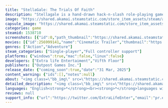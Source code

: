 ```yaml
---
title: "StellaGale: The Trials Of Faith"
description: "Stellagale is a hand-drawn hack-n-slash role-playing game where you play as Stella, a young mechanic who has to become the strongest Gladiator in the most brutal Colosseum tournament to unveil the mystery of her father's darkest secret! In her desperation to win the fight, a miracle appeared!"
image: "https://shared.akamai.steamstatic.com/store_item_assets/steam/apps/1538710/header.jpg?t=1727111889"
capsule_image: "https://shared.akamai.steamstatic.com/store_item_assets/steam/apps/1538710/capsule_231x87.jpg?t=1727111889"
categories: game
steamid: 1538710
screenshots: [{"id":0,"path_thumbnail":"https://shared.akamai.steamstatic.com/store_item_assets/steam/apps/1538710/ss_734e078b98f18be8b5f933147342330f22d2a70c.600x338.jpg?t=1727111889","path_full":"https://shared.akamai.steamstatic.com/store_item_assets/steam/apps/1538710/ss_734e078b98f18be8b5f933147342330f22d2a70c.1920x1080.jpg?t=1727111889"},{"id":1,"path_thumbnail":"https://shared.akamai.steamstatic.com/store_item_assets/steam/apps/1538710/ss_c7b53df55e8742855e63ab539f76af64804950fb.600x338.jpg?t=1727111889","path_full":"https://shared.akamai.steamstatic.com/store_item_assets/steam/apps/1538710/ss_c7b53df55e8742855e63ab539f76af64804950fb.1920x1080.jpg?t=1727111889"},{"id":2,"path_thumbnail":"https://shared.akamai.steamstatic.com/store_item_assets/steam/apps/1538710/ss_afed79c8f487d534fddfda45b6321f3aef989c48.600x338.jpg?t=1727111889","path_full":"https://shared.akamai.steamstatic.com/store_item_assets/steam/apps/1538710/ss_afed79c8f487d534fddfda45b6321f3aef989c48.1920x1080.jpg?t=1727111889"},{"id":3,"path_thumbnail":"https://shared.akamai.steamstatic.com/store_item_assets/steam/apps/1538710/ss_fe06d56a55e40304abb5b33339d1025a9bd37172.600x338.jpg?t=1727111889","path_full":"https://shared.akamai.steamstatic.com/store_item_assets/steam/apps/1538710/ss_fe06d56a55e40304abb5b33339d1025a9bd37172.1920x1080.jpg?t=1727111889"},{"id":4,"path_thumbnail":"https://shared.akamai.steamstatic.com/store_item_assets/steam/apps/1538710/ss_4feade027505890cdb2e43e103404a92fa4b4bb0.600x338.jpg?t=1727111889","path_full":"https://shared.akamai.steamstatic.com/store_item_assets/steam/apps/1538710/ss_4feade027505890cdb2e43e103404a92fa4b4bb0.1920x1080.jpg?t=1727111889"},{"id":5,"path_thumbnail":"https://shared.akamai.steamstatic.com/store_item_assets/steam/apps/1538710/ss_df2670ce01b32381d6d18ee0eb651880c721b41a.600x338.jpg?t=1727111889","path_full":"https://shared.akamai.steamstatic.com/store_item_assets/steam/apps/1538710/ss_df2670ce01b32381d6d18ee0eb651880c721b41a.1920x1080.jpg?t=1727111889"},{"id":6,"path_thumbnail":"https://shared.akamai.steamstatic.com/store_item_assets/steam/apps/1538710/ss_811ab1f06dd41438092289c9dde3c326d1a680b5.600x338.jpg?t=1727111889","path_full":"https://shared.akamai.steamstatic.com/store_item_assets/steam/apps/1538710/ss_811ab1f06dd41438092289c9dde3c326d1a680b5.1920x1080.jpg?t=1727111889"}]
movies: [{"id":256999141,"name":"Cinematic Trailer","thumbnail":"https://shared.akamai.steamstatic.com/store_item_assets/steam/apps/256999141/movie.293x165.jpg?t=1707157956","webm":{"480":"http://video.akamai.steamstatic.com/store_trailers/256999141/movie480_vp9.webm?t=1707157956","max":"http://video.akamai.steamstatic.com/store_trailers/256999141/movie_max_vp9.webm?t=1707157956"},"mp4":{"480":"http://video.akamai.steamstatic.com/store_trailers/256999141/movie480.mp4?t=1707157956","max":"http://video.akamai.steamstatic.com/store_trailers/256999141/movie_max.mp4?t=1707157956"},"highlight":true},{"id":256988306,"name":"Reveal Trailer","thumbnail":"https://shared.akamai.steamstatic.com/store_item_assets/steam/apps/256988306/movie.293x165.jpg?t=1702349556","webm":{"480":"http://video.akamai.steamstatic.com/store_trailers/256988306/movie480_vp9.webm?t=1702349556","max":"http://video.akamai.steamstatic.com/store_trailers/256988306/movie_max_vp9.webm?t=1702349556"},"mp4":{"480":"http://video.akamai.steamstatic.com/store_trailers/256988306/movie480.mp4?t=1702349556","max":"http://video.akamai.steamstatic.com/store_trailers/256988306/movie_max.mp4?t=1702349556"},"highlight":true}]
genres: ["Action","Adventure"]
steam_categories: ["Single-player","Full controller support"]
platforms: {"windows":true,"mac":false,"linux":false}
developers: ["Extra life Entertaiment","Vifth Floor"]
publishers: ["Outpost Games Inc."]
release_date: {"coming_soon":true,"date":"31 Mar, 2025"}
content_warning: {"ids":[],"notes":null}
about: "<img class=\"bb_img\" src=\"https://shared.akamai.steamstatic.com/store_item_assets/steam/apps/1538710/extras/This_is_me_0.gif?t=1727111889\" /><br><br>A decade has passed and a glimmer of hope revealed a clue about her father's whereabouts. Stella, a young mechanic and assisted by her spirit-brother Gale, must become the strongest Gladiator in the most brutal Colosseum tournament to uncover the mystery of their long-lost father. <strong>Together, they delve into a world they've never seen before, a world that their father kept hidden from them.</strong><br><br>Experience a world inspired by the industrial revolution, the Roman Empire, and steampunk. Meet and face various Gladiators who are fighting for their calling. Help people around you who are struggling in life. <strong>Most importantly, train, fight, and win every battle to become the strongest Gladiator in this hand-drawn Hack-n-Slash RPG game.</strong><br><br><strong>FULLY HAND-DRAWN ARTSTYLE</strong><br><img class=\"bb_img\" src=\"https://shared.akamai.steamstatic.com/store_item_assets/steam/apps/1538710/extras/Handdrawn_0.gif?t=1727111889\" /><br>From the dust produced in the arena to the battle between you and your enemies and even the euphoria of the crowd that watching you, everything is meticulously crafted with hand-drawn animations to bring the world of StellaGale to life.<br><br><strong>EXCITING &amp; BITTERSWEET STORY ABOUT A JOURNEY TO DISCOVER THE TRUTH</strong><br><img class=\"bb_img\" src=\"https://shared.akamai.steamstatic.com/store_item_assets/steam/apps/1538710/extras/Heartwarming_0.gif?t=1727111889\" /><br>The sweat that drips onto your sword, the tears shed by those who stand by you, and the joy of uncovering the purpose of your journey. All these emotions will engulf you as you play.<br><br><strong>UNLEASH YOUR SKILL THROUGH AN INTUITIVE SKILL MECHANIC</strong><br><img class=\"bb_img\" src=\"https://shared.akamai.steamstatic.com/store_item_assets/steam/apps/1538710/extras/Unleash_your_skill_0.gif?t=1727111889\" /><br>Gale will provide you guidance as you navigate the skills and Xtreme mechanics. Use these mechanics to execute, charge, or store your skills for more powerful attacks. This mechanics system will be easy to control and intuitive to use.<br><br><strong>TAKE ADVANTAGE YOUR SURROUNDING</strong><br><img class=\"bb_img\" src=\"https://shared.akamai.steamstatic.com/store_item_assets/steam/apps/1538710/extras/Take_advantage_of_your_surrounding_0.gif?t=1727111889\" /><br>Look at your surroundings! Traps, barrel, items, and spectator. You can use your surroundings to your advantage to create an exciting combat experience.<br><br>Follow our latest update here "
detailed_description: "<img class=\"bb_img\" src=\"https://shared.akamai.steamstatic.com/store_item_assets/steam/apps/1538710/extras/This_is_me_0.gif?t=1727111889\" /><br><br>A decade has passed and a glimmer of hope revealed a clue about her father's whereabouts. Stella, a young mechanic and assisted by her spirit-brother Gale, must become the strongest Gladiator in the most brutal Colosseum tournament to uncover the mystery of their long-lost father. <strong>Together, they delve into a world they've never seen before, a world that their father kept hidden from them.</strong><br><br>Experience a world inspired by the industrial revolution, the Roman Empire, and steampunk. Meet and face various Gladiators who are fighting for their calling. Help people around you who are struggling in life. <strong>Most importantly, train, fight, and win every battle to become the strongest Gladiator in this hand-drawn Hack-n-Slash RPG game.</strong><br><br><strong>FULLY HAND-DRAWN ARTSTYLE</strong><br><img class=\"bb_img\" src=\"https://shared.akamai.steamstatic.com/store_item_assets/steam/apps/1538710/extras/Handdrawn_0.gif?t=1727111889\" /><br>From the dust produced in the arena to the battle between you and your enemies and even the euphoria of the crowd that watching you, everything is meticulously crafted with hand-drawn animations to bring the world of StellaGale to life.<br><br><strong>EXCITING &amp; BITTERSWEET STORY ABOUT A JOURNEY TO DISCOVER THE TRUTH</strong><br><img class=\"bb_img\" src=\"https://shared.akamai.steamstatic.com/store_item_assets/steam/apps/1538710/extras/Heartwarming_0.gif?t=1727111889\" /><br>The sweat that drips onto your sword, the tears shed by those who stand by you, and the joy of uncovering the purpose of your journey. All these emotions will engulf you as you play.<br><br><strong>UNLEASH YOUR SKILL THROUGH AN INTUITIVE SKILL MECHANIC</strong><br><img class=\"bb_img\" src=\"https://shared.akamai.steamstatic.com/store_item_assets/steam/apps/1538710/extras/Unleash_your_skill_0.gif?t=1727111889\" /><br>Gale will provide you guidance as you navigate the skills and Xtreme mechanics. Use these mechanics to execute, charge, or store your skills for more powerful attacks. This mechanics system will be easy to control and intuitive to use.<br><br><strong>TAKE ADVANTAGE YOUR SURROUNDING</strong><br><img class=\"bb_img\" src=\"https://shared.akamai.steamstatic.com/store_item_assets/steam/apps/1538710/extras/Take_advantage_of_your_surrounding_0.gif?t=1727111889\" /><br>Look at your surroundings! Traps, barrel, items, and spectator. You can use your surroundings to your advantage to create an exciting combat experience.<br><br>Follow our latest update here "
languages: "English<strong>*</strong><br><strong>*</strong>languages with full audio support"
reviews: null
support_info: {"url":"https://twitter.com/ExtraLifeEnter","email":"pr.extralifeent@gmail.com"}
---
```


